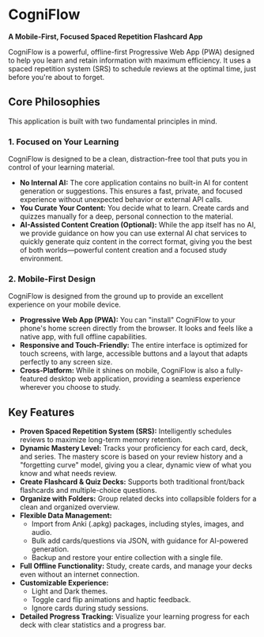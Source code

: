 # CogniFlow

**A Mobile-First, Focused Spaced Repetition Flashcard App**

CogniFlow is a powerful, offline-first Progressive Web App (PWA) designed to help you learn and retain information with maximum efficiency. It uses a spaced repetition system (SRS) to schedule reviews at the optimal time, just before you're about to forget.

## Core Philosophies

This application is built with two fundamental principles in mind.

### 1. Focused on Your Learning

CogniFlow is designed to be a clean, distraction-free tool that puts you in control of your learning material.

*   **No Internal AI:** The core application contains no built-in AI for content generation or suggestions. This ensures a fast, private, and focused experience without unexpected behavior or external API calls.
*   **You Curate Your Content:** You decide what to learn. Create cards and quizzes manually for a deep, personal connection to the material.
*   **AI-Assisted Content Creation (Optional):** While the app itself has no AI, we provide guidance on how you can use external AI chat services to quickly generate quiz content in the correct format, giving you the best of both worlds—powerful content creation and a focused study environment.

### 2. Mobile-First Design

CogniFlow is designed from the ground up to provide an excellent experience on your mobile device.

*   **Progressive Web App (PWA):** You can "install" CogniFlow to your phone's home screen directly from the browser. It looks and feels like a native app, with full offline capabilities.
*   **Responsive and Touch-Friendly:** The entire interface is optimized for touch screens, with large, accessible buttons and a layout that adapts perfectly to any screen size.
*   **Cross-Platform:** While it shines on mobile, CogniFlow is also a fully-featured desktop web application, providing a seamless experience wherever you choose to study.

## Key Features

*   **Proven Spaced Repetition System (SRS):** Intelligently schedules reviews to maximize long-term memory retention.
*   **Dynamic Mastery Level:** Tracks your proficiency for each card, deck, and series. The mastery score is based on your review history and a "forgetting curve" model, giving you a clear, dynamic view of what you know and what needs review.
*   **Create Flashcard & Quiz Decks:** Supports both traditional front/back flashcards and multiple-choice questions.
*   **Organize with Folders:** Group related decks into collapsible folders for a clean and organized overview.
*   **Flexible Data Management:**
    *   Import from Anki (.apkg) packages, including styles, images, and audio.
    *   Bulk add cards/questions via JSON, with guidance for AI-powered generation.
    *   Backup and restore your entire collection with a single file.
*   **Full Offline Functionality:** Study, create cards, and manage your decks even without an internet connection.
*   **Customizable Experience:**
    *   Light and Dark themes.
    *   Toggle card flip animations and haptic feedback.
    *   Ignore cards during study sessions.
*   **Detailed Progress Tracking:** Visualize your learning progress for each deck with clear statistics and a progress bar.